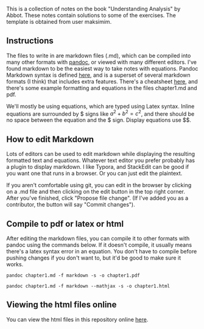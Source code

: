 This is a collection of notes on the book "Understanding Analysis" by Abbot. These notes contain solutions to some of the exercises. The template is obtained from user maksimim.


## Instructions
The files to write in are markdown files (.md), which can be compiled into many other formats with [pandoc](https://pandoc.org/), or viewed with many different editors. I've found markdown to be the easiest way to take notes with  equations. Pandoc Markdown syntax is defined [here](https://pandoc.org/MANUAL.html#pandocs-markdown), and is a superset of several markdown formats (I think) that includes extra features. There's a cheatsheet [here](https://github.com/dsanson/Pandoc.tmbundle/blob/master/Support/doc/cheatsheet.markdown), and there's some example formatting and equations in the files chapter1.md and pdf. 

We'll mostly be using equations, which are typed using Latex syntax. Inline equations are surrounded by $ signs like $a^2 + b^2 = c^2$, and there should be no space between the equation and the $ sign. Display equations use $$. 


## How to edit Markdown

Lots of editors can be used to edit markdown while displaying the resulting formatted text and equations. Whatever text editor you prefer probably has a plugin to display markdown. I like Typora, and StackEdit can be good if you want one that runs in a browser. Or you can just edit the plaintext. 

If you aren't comfortable using git, you can edit in the browser by clicking on a .md file and then clicking on the edit button in the top right corner. After you've finished, click "Propose file change". (If I've added you as a contributor, the button will say "Commit changes"). 

## Compile to pdf or latex or html

After editing the markdown files, you can compile it to other formats with pandoc using the commands below. If it doesn't compile, it usually means there's a latex syntax error in an equation. You don't have to compile before pushing changes if you don't want to, but it'd be good to make sure it works.

```pandoc chapter1.md -f markdown -s -o chapter1.pdf```

```pandoc chapter1.md -f markdown --mathjax -s -o chapter1.html```



## Viewing the html files online

You can view the html files in this repository online [here](https://zulfadz.github.io/aops-probability/).  

